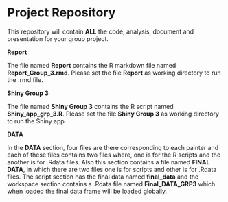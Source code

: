 # Project Repository

This repository will contain **ALL** the code, analysis, document and presentation for your group project.

**Report**

The file named **Report** contains the R markdown file named **Report_Group_3.rmd**. Please set the file **Report** as working directory to run the .rmd file.

**Shiny Group 3**

The file named **Shiny Group 3** contains the R script named **Shiny_app_grp_3.R**. Please set the file **Shiny Group 3** as working directory to run the Shiny app.



**DATA**

In the **DATA** section, four files are there corresponding to each painter and each of these files contains two files where, one is for the R scripts and the another is for .Rdata files.
Also this section contains a file named **FINAL DATA**, in which there are two files one is for scripts and other is for .Rdata files. The script section has the final data named **final_data** and the workspace section contains a .Rdata file named **Final_DATA_GRP3** which when loaded the final data frame will be loaded globally. 
